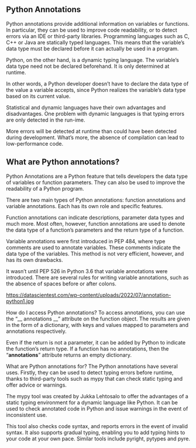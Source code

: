 ## Python Annotations

Python annotations provide additional information on variables or functions. In particular, they can be used to improve code readability, or to detect errors via an IDE or third-party libraries.
Programming languages such as C, C++ or Java are statically typed languages. This means that the variable’s data type must be declared before it can actually be used in a program.

Python, on the other hand, is a dynamic typing language. The variable’s data type need not be declared beforehand. It is only determined at runtime.

In other words, a Python developer doesn’t have to declare the data type of the value a variable accepts, since Python realizes the variable’s data type based on its current value.

Statistical and dynamic languages have their own advantages and disadvantages. One problem with dynamic languages is that typing errors are only detected in the run-ime.

More errors will be detected at runtime than could have been detected during development. What’s more, the absence of compilation can lead to low-performance code.


## What are Python annotations?

Python Annotations are a Python feature that tells developers the data type of variables or function parameters. They can also be used to improve the readability of a Python program.

There are two main types of Python annotations: function annotations and variable annotations. Each has its own role and specific features.

Function annotations can indicate descriptions, parameter data types and much more. Most often, however, function annotations are used to denote the data type of a function’s parameters and the return type of a function.

Variable annotations were first introduced in PEP 484, where type comments are used to annotate variables. These comments indicate the data type of the variables. This method is not very efficient, however, and has its own drawbacks.

It wasn’t until PEP 526 in Python 3.6 that variable annotations were introduced. There are several rules for writing variable annotations, such as the absence of spaces before or after colons.

https://datascientest.com/wp-content/uploads/2022/07/annotation-python1.jpg

How do I access Python annotations?
To access annotations, you can use the “__ annotations __” attribute on the function object. The results are given in the form of a dictionary, with keys and values mapped to parameters and annotations respectively.

Even if the return is not a parameter, it can be added by Python to indicate the function’s return type. If a function has no annotations, then the “__annotations__” attribute returns an empty dictionary.

What are Python annotations for?
The Python annotations have several uses. Firstly, they can be used to detect typing errors before runtime, thanks to third-party tools such as mypy that can check static typing and offer advice or warnings.

The mypy tool was created by Jukka Lehtosalo to offer the advantages of a static typing environment for a dynamic language like Python. It can be used to check annotated code in Python and issue warnings in the event of inconsistent use.

This tool also checks code syntax, and reports errors in the event of invalid syntax. It also supports gradual typing, enabling you to add typing hints to your code at your own pace. Similar tools include pyright, pytypes and pyre.
